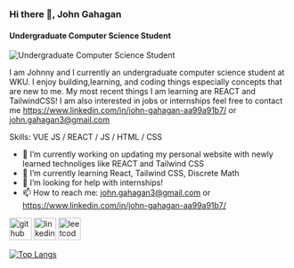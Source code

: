 ### Hi there 👋, John Gahagan
#### Undergraduate Computer Science Student
![Undergraduate Computer Science Student](https://arturssmirnovs.github.io/github-profile-readme-generator/images/banner.png)

I am Johnny and I currently an undergraduate computer science student at WKU. I enjoy building,learning, and coding things especially concepts that are new to me. My most recent things I am learning are REACT and TailwindCSS! I am also interested in jobs or internships feel free to contact me https://www.linkedin.com/in/john-gahagan-aa99a91b7/ or john.gahagan3@gmail.com

Skills: VUE JS / REACT / JS / HTML / CSS

- 🔭 I’m currently working on updating my personal website with newly learned technoliges like REACT and Tailwind CSS 
- 🌱 I’m currently learning React, Tailwind CSS, Discrete Math 
- 🤔 I’m looking for help with internships! 
- 📫 How to reach me: john.gahagan3@gmail.com or https://www.linkedin.com/in/john-gahagan-aa99a91b7/ 


[<img src='https://cdn.jsdelivr.net/npm/simple-icons@3.0.1/icons/github.svg' alt='github' height='40'>](https://github.com/SaviorFs)  [<img src='https://cdn.jsdelivr.net/npm/simple-icons@3.0.1/icons/linkedin.svg' alt='linkedin' height='40'>](https://www.linkedin.com/in/John-Gahagan/)  [<img src='https://cdn.jsdelivr.net/npm/simple-icons@3.0.1/icons/leetcode.svg' alt='leetcode' height='40'>](https://leetcode.com/user7030r/)  

[![Top Langs](https://github-readme-stats.vercel.app/api/top-langs/?username=SaviorFs)](https://github.com/anuraghazra/github-readme-stats)

